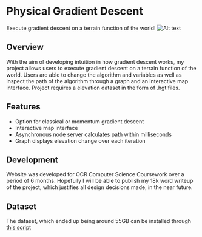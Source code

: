 # Physical Gradient Descent
Execute gradient descent on a terrain function of the world!
![Alt text](https://github.com/barneyhill/gradient-descent/blob/master/website.gif?raw=true)
## Overview
With the aim of developing intuition in how gradient descent works, my project allows users to execute gradient descent on a terrain function of the world. Users are able to change the algorithm and variables as well as inspect the path of the algorithm through a graph and an interactive map interface. Project requires a elevation dataset in the form of .hgt files.
## Features
* Option for classical or momentum gradient descent
* Interactive map interface
* Asynchronous node server calculates path within milliseconds
* Graph displays elevation change over each iteration
## Development
Website was developed for OCR Computer Science Coursework over a period of 6 months. Hopefully I will be able to publish my 18k word writeup of the project, which justifies all design decisions made, in the near future.
## Dataset
The dataset, which ended up being around 55GB can be installed through [this script](https://github.com/barneyhill/srtm-download/blob/master/download.py)
